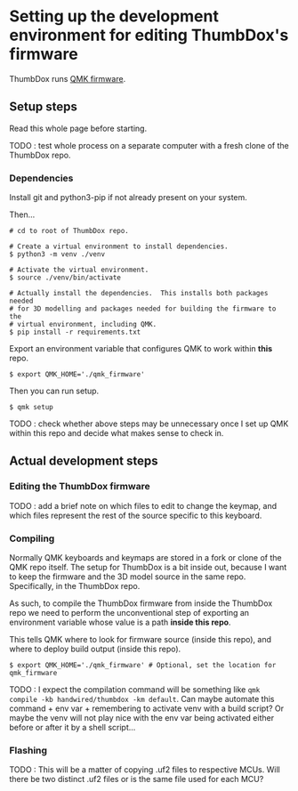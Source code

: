 # Setting up the development environment for editing ThumbDox's firmware

ThumbDox runs [QMK firmware](https://qmk.fm/).

## Setup steps

Read this whole page before starting.

TODO : test whole process on a separate computer with a fresh clone of the ThumbDox repo.

### Dependencies

Install git and python3-pip if not already present on your system.

Then...

```
# cd to root of ThumbDox repo.

# Create a virtual environment to install dependencies.
$ python3 -m venv ./venv

# Activate the virtual environment.
$ source ./venv/bin/activate

# Actually install the dependencies.  This installs both packages needed
# for 3D modelling and packages needed for building the firmware to the
# virtual environment, including QMK.
$ pip install -r requirements.txt
```

Export an environment variable that configures QMK to work within **this** repo.

`$ export QMK_HOME='./qmk_firmware'`

Then you can run setup.

`$ qmk setup`

TODO : check whether above steps may be unnecessary once I set up QMK within this repo and decide what makes sense to check in.

## Actual development steps

### Editing the ThumbDox firmware

TODO : add a brief note on which files to edit to change the keymap, and which files represent the rest of the source specific to this keyboard.

### Compiling

Normally QMK keyboards and keymaps are stored in a fork or clone of the QMK repo itself.  The setup for ThumbDox is a bit inside out, because I want to keep the firmware and the 3D model source in the same repo.  Specifically, in the ThumbDox repo.

As such, to compile the ThumbDox firmware from inside the ThumbDox repo we need to perform the unconventional step of exporting an environment variable whose value is a path **inside this repo**.

This tells QMK where to look for firmware source (inside this repo), and where to deploy build output (inside this repo). 

```
$ export QMK_HOME='./qmk_firmware' # Optional, set the location for qmk_firmware
```

TODO : I expect the compilation command will be something like `qmk compile -kb handwired/thumbdox -km default`.  Can maybe automate this command + env var + remembering to activate venv with a build script?  Or maybe the venv will not play nice with the env var being activated either before or after it by a shell script...

### Flashing

TODO : This will be a matter of copying .uf2 files to respective MCUs.  Will there be two distinct .uf2 files or is the same file used for each MCU?
